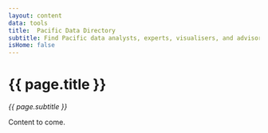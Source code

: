 ```yaml
---
layout: content
data: tools
title:  Pacific Data Directory
subtitle: Find Pacific data analysts, experts, visualisers, and advisors
isHome: false
---
```


# {{ page.title }}
_{{ page.subtitle }}_

Content to come.
